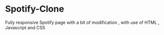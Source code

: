 # Spotify-Clone
Fully responsive Spotify page with a bit of  modification , with use of HTML , Javascript and CSS
